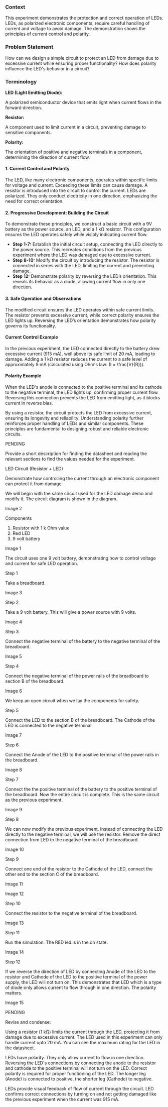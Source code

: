 ### **Context**

This experiment demonstrates the protection and correct operation of LEDs. LEDs, as polarized electronic components, require careful handling of current and voltage to avoid damage. The demonstration shows the principles of current control and polarity.

### **Problem Statement**

How can we design a simple circuit to protect an LED from damage due to excessive current while ensuring proper functionality? How does polarity influence the LED's behavior in a circuit?

### **Terminology**

**LED (Light Emitting Diode):** 

A polarized semiconductor device that emits light when current flows in the forward direction.

**Resistor:** 

A component used to limit current in a circuit, preventing damage to sensitive components.

**Polarity:** 

The orientation of positive and negative terminals in a component, determining the direction of current flow.

#### 1. **Current Control and Polarity**

The LED, like many electronic components, operates within specific limits for voltage and current. Exceeding these limits can cause damage. A resistor is introduced into the circuit to control the current. LEDs are polarized. They only conduct electricity in one direction, emphasizing the need for correct orientation.

#### 2. **Progressive Development: Building the Circuit**

To demonstrate these principles, we construct a basic circuit with a 9V battery as the power source, an LED, and a 1 kΩ resistor. This configuration ensures the LED operates safely while visibly indicating current flow.

- **Step 1-7:** Establish the initial circuit setup, connecting the LED directly to the power source. This recreates conditions from the previous experiment where the LED was damaged due to excessive current.
- **Step 8-10:** Modify the circuit by introducing the resistor. The resistor is connected in series with the LED, limiting the current and preventing damage.
- **Step 12:** Demonstrate polarity by reversing the LED’s orientation. This reveals its behavior as a diode, allowing current flow in only one direction.

#### 3. **Safe Operation and Observations**

The modified circuit ensures the LED operates within safe current limits. The resistor prevents excessive current, while correct polarity ensures the LED lights up. Reversing the LED’s orientation demonstrates how polarity governs its functionality.

#### Current Control Example

In the previous experiment, the LED connected directly to the battery drew excessive current (915 mA), well above its safe limit of 20 mA, leading to damage. Adding a 1 kΩ resistor reduces the current to a safe level of approximately 9 mA (calculated using Ohm's law: \(I = \frac{V}{R}\)).

#### Polarity Example

When the LED's anode is connected to the positive terminal and its cathode to the negative terminal, the LED lights up, confirming proper current flow. Reversing this connection prevents the LED from emitting light, as it blocks current in reverse bias.

By using a resistor, the circuit protects the LED from excessive current, ensuring its longevity and reliability. Understanding polarity further reinforces proper handling of LEDs and similar components. These principles are fundamental to designing robust and reliable electronic circuits.

PENDING

Provide a short description for finding the datasheet and reading the relevant sections to find the values needed for the experiment.

LED Circuit (Resistor + LED)

Demonstrate how controlling the current through an electronic component can protect it from damage.

We will begin with the same circuit used for the LED damage demo and modify it. The circuit diagram is shown in the diagram.

Image 2

Components

1. Resistor with 1 k Ohm value
2. Red LED
3. 9 volt battery

Image 1

The circuit uses one 9 volt battery, demonstrating how to control voltage and current for safe LED operation.

Step 1

Take a breadboard.

Image 3

Step 2

Take a 9 volt battery. This will give a power source with 9 volts.

Image 4

Step 3

Connect the negative terminal of the battery to the negative terminal of the breadboard.

Image 5

Step 4

Connect the negative terminal of the power rails of the breadboard to section B of the breadboard.

Image 6

We keep an open circuit when we lay the components for safety.

Step 5

Connect the LED to the section B of the breadboard. The Cathode of the LED is connected to the negative terminal.

Image 7

Step 6

Connect the Anode of the LED to the positive terminal of the power rails in the breadboard.

Image 8

Step 7

Connect the the positive terminal of the battery to the positive terminal of the breadboard. Now the entire circuit is complete. This is the same circuit as the previous experiment.

Image 9

Step 8

We can now modify the previous experiment. Instead of connecting the LED directly to the negative terminal, we will use the resistor. Remove the direct connection from LED to the negative terminal of the breadboard.

Image 10

Step 9

Connect one end of the resistor to the Cathode of the LED, connect the other end to the section C of the breadboard.

Image 11

Image 12

Step 10

Connect the resistor to the negative terminal of the breadboard.

Image 13

Step 11

Run the simulation. The RED led is in the on state.

Image 14

Step 12

If we reverse the direction of LED by connecting Anode of the LED to the resistor and Cathode of the LED to the positive terminal of the power supply, the LED will not turn on. This demonstrates that LED which is a type of diode only allows current to flow through in one direction. The polarity matters.

Image 15

PENDING

Revise and condense:

Using a resistor (1 kΩ) limits the current through the LED, protecting it from damage due to excessive current. The LED used in this experiment can only handle current upto 20 mA. You can see the maximum rating for the LED in the datasheet.

LEDs have polarity. They only allow current to flow in one direction. Reversing the LED's connections by connecting the anode to the resistor and cathode to the positive terminal will not turn on the LED. Correct polarity is required for proper functioning of the LED. The longer leg (Anode) is connected to positive, the shorter leg (Cathode) to negative.

LEDs provide visual feedback of flow of current through the circuit. LED confirms correct connections by turning on and not getting damaged like the previous experiment when the current was 915 mA.
